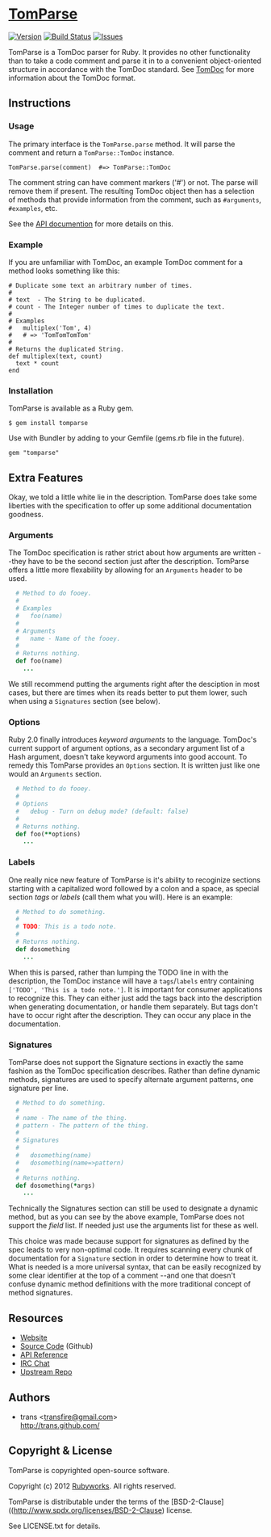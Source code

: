 # [TomParse](http://rubyworks.github.io//tomparse)

[![Version](https://img.shields.io/gem/v/tomparse.svg)](https://rubygems.org/gems/tomparse)
[![Build Status](https://secure.travis-ci.org/rubyworks/tomparse.png)](http://travis-ci.org/rubyworks/tomparse)
[![Issues](https://img.shields.io/github/issues-raw/rubyworks/tomparse.svg)](https://github.com/rubyworks/tomparse/issues)

TomParse is a TomDoc parser for Ruby. It provides no other functionality than
to take a code comment and parse it in to a convenient object-oriented
structure in accordance with the TomDoc standard. See [TomDoc](https://github.com/mojombo/tomdoc)
for more information about the TomDoc format.


## Instructions

### Usage

The primary interface is the `TomParse.parse` method. It will parse the
comment and return a `TomParse::TomDoc` instance.

    TomParse.parse(comment)  #=> TomParse::TomDoc

The comment string can have comment markers ('#') or not. The
parse will remove them if present. The resulting TomDoc object
then has a selection of methods that provide information from
the comment, such as `#arguments`, `#examples`, etc.

See the [API documention](http://rubydoc.info/gems/tomparse/frames)
for more details on this.

### Example

If you are unfamiliar with TomDoc, an example TomDoc comment for a method
looks something like this:

    # Duplicate some text an arbitrary number of times.
    #
    # text  - The String to be duplicated.
    # count - The Integer number of times to duplicate the text.
    #
    # Examples
    #   multiplex('Tom', 4)
    #   # => 'TomTomTomTom'
    #
    # Returns the duplicated String.
    def multiplex(text, count)
      text * count
    end

### Installation

TomParse is available as a Ruby gem.

    $ gem install tomparse

Use with Bundler by adding to your Gemfile (gems.rb file in the future).

    gem "tomparse"


## Extra Features

Okay, we told a little white lie in the description. TomParse does take some
liberties with the specification to offer up some additional documentation
goodness.

### Arguments

The TomDoc specification is rather strict about how arguments are written --they
have to be the second section just after the description. TomParse offers a little
more flexability by allowing for an `Arguments` header to be used.

```ruby
  # Method to do fooey.
  #
  # Examples
  #   foo(name)
  #
  # Arguments
  #   name - Name of the fooey.
  #
  # Returns nothing.
  def foo(name)
    ...
```

We still recommend putting the arguments right after the desciption in most cases,
but there are times when its reads better to put them lower, such when using a
`Signatures` section (see below).

### Options

Ruby 2.0 finally introduces *keyword arguments* to the language. TomDoc's current
support of argument options, as a secondary argument list of a Hash argument,
doesn't take keyword arguments into good account. To remedy this TomParse provides
an `Options` section. It is written just like one would an `Arguments` section.

```ruby
  # Method to do fooey.
  #
  # Options
  #   debug - Turn on debug mode? (default: false)
  #
  # Returns nothing.
  def foo(**options)
    ...
```

### Labels

One really nice new feature of TomParse is it's ability to recoginize sections
starting with a capitalized word followed by a colon and a space, as special
section *tags* or *labels* (call them what you will). Here is an example:

```ruby
  # Method to do something.
  #
  # TODO: This is a todo note.
  #
  # Returns nothing.
  def dosomething
    ...
```

When this is parsed, rather than lumping the TODO line in with the description,
the TomDoc instance will have a `tags`/`labels` entry containing `['TODO', 'This is a todo note.']`.
It is important for consumer applications to recognize this. They can either just
add the tags back into the description when generating documentation, or handle
them  separately. But tags don't have to occur right after the description. They
can occur any place in the documentation.

### Signatures

TomParse does not support the Signature sections in exactly the same fashion as
the TomDoc specification describes. Rather than define dynamic methods, signatures
are used to specify alternate argument patterns, one signature per line.

```ruby
  # Method to do something.
  #
  # name - The name of the thing.
  # pattern - The pattern of the thing.
  #
  # Signatures
  #
  #   dosomething(name)
  #   dosomething(name=>pattern)
  #
  # Returns nothing.
  def dosomething(*args)
    ...
```

Technically the Signatures section can still be used to designate a dynamic method,
but as you can see by the above example, TomParse does not support the *field* list.
If needed just use the arguments list for these as well.

This choice was made because support for signatures as defined by the spec
leads to very non-optimal code. It requires scanning every chunk of documentation
for a `Signature` section in order to determine how to treat it. What is needed
is a more universal syntax, that can be easily recognized by some clear identifier
at the top of a comment --and one that doesn't confuse dynamic method definitions
with the more traditional concept of method signatures.


## Resources

* [Website](http://rubyworks.github.com/tomparse)
* [Source Code](http://github.com/rubyworks/tomparse) (Github)
* [API Reference](http://rubydoc.info/gems/tomparse/frames")
* [IRC Chat](http://chat.us.freenode.net/rubyworks)
* [Upstream Repo](http://github.com/rubyworks/tomparse/tomparse.git)


## Authors

<ul>
<li class="iauthor vcard">
  <span class="nickname">trans</span>
  <span>&lt;<a class="email" href="mailto:transfire@gmail.com">transfire@gmail.com</a>&gt;</span>
  <br/><a class="url" href="http://trans.github.com/">http://trans.github.com/</a>
</li>
</ul>


## Copyright & License

TomParse is copyrighted open-source software.

Copyright (c) 2012 [Rubyworks](http://rubyworks.github.com). All rights reserved.

TomParse is distributable under the terms of the [BSD-2-Clause]((http://www.spdx.org/licenses/BSD-2-Clause) license.

See LICENSE.txt for details.

